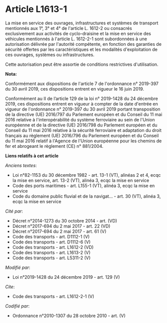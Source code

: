 # Article L1613-1

La mise en service des ouvrages, infrastructures et systèmes de transport mentionnés aux 1°, 3° et 4° de l'article L. 1612-2
ou consacrés exclusivement aux activités de cyclo-draisine et la mise en service des véhicules mentionnés à l'article L.
1612-2-1 sont subordonnées à une autorisation délivrée par l'autorité compétente, en fonction des garanties de sécurité
offertes par les caractéristiques et les modalités d'exploitation de ces ouvrages, systèmes ou infrastructures. 

Cette autorisation peut être assortie de conditions restrictives d'utilisation.

**Nota:**

Conformément aux dispositions de l'article 7 de l'ordonnance n° 2019-397 du 30 avril 2019, ces dispositions entrent en
vigueur le 16 juin 2019.

Conformément au II de l’article 129 de la loi n° 2019-1428 du 24 décembre 2019, ces dispositions entrent en vigueur à compter
de la date d'entrée en vigueur de l'ordonnance n° 2019-397 du 30 avril 2019 portant transposition de la directive (UE)
2016/797 du Parlement européen et du Conseil du 11 mai 2016 relative à l'interopérabilité du système ferroviaire au sein de
l'Union européenne et de la directive (UE) 2016/798 du Parlement européen et du Conseil du 11 mai 2016 relative à la sécurité
ferroviaire et adaptation du droit français au règlement (UE) 2016/796 du Parlement européen et du Conseil du 11 mai 2016
relatif à l'Agence de l'Union européenne pour les chemins de fer et abrogeant le règlement (CE) n° 881/2004.

**Liens relatifs à cet article**

_Anciens textes_:

  - Loi n°82-1153 du 30 décembre 1982 - art. 13-1 (VT), alinéas 2 et 4, ecqc la mise en service, art. 13-2 (VT), alinéa 3, ecqc la mise en service
  - Code des ports maritimes - art. L155-1 (VT), alinéa 3, ecqc la mise en service
  - Code du domaine public fluvial et de la navigat... - art. 30 (VT), alinéa 3, ecqc la mise en service

_Cité par_:

  - Décret n°2014-1273 du 30 octobre 2014 - art. (VD)
  - Décret n°2017-694 du 2 mai 2017 - art. 22 (VD)
  - Décret n°2017-694 du 2 mai 2017 - art. 61 (V)
  - Code des transports - art. D1112-1 (V)
  - Code des transports - art. D1112-6 (V)
  - Code des transports - art. L1612-2 (VD)
  - Code des transports - art. L1613-2 (V)
  - Code des transports - art. L5311-2 (V)

_Modifié par_:

  - Loi n°2019-1428 du 24 décembre 2019 - art. 129 (V)

_Cite_:

  - Code des transports - art. L1612-2-1 (V)

_Codifié par_:

  - Ordonnance n°2010-1307 du 28 octobre 2010 - art. (V)
